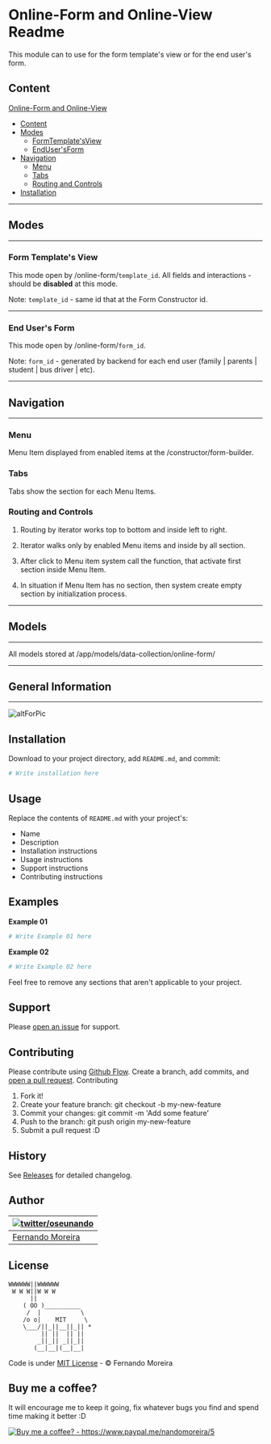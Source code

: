 # Online-Form and Online-View Readme

This module can to use for the form template's view or for the end user's form.

## Content

 [Online-Form and Online-View](#online-form-and-online-view-readme)
- [Content](#content)
- [Modes](#modes)
  - [FormTemplate'sView](#form-templates-view)
  - [EndUser'sForm](#end-users-form)
- [Navigation](#navigation)
  - [Menu](#menu)
  - [Tabs](#tabs)
  - [Routing and Controls](#routing-and-controls)
- [Installation](#installation)

<hr />

## Modes

<hr />

### **Form Template's View**

This mode open by /online-form/`template_id`. All fields and interactions - should be **disabled** at this mode.

Note: `template_id` - same id that at the Form Constructor id.

<hr />

### **End User's Form**

This mode open by /online-form/`form_id`.

Note: `form_id` - generated by backend for each end user (family | parents | student | bus driver | etc).

<hr />

## Navigation

<hr />

### **Menu**

Menu Item displayed from enabled items at the /constructor/form-builder.

### **Tabs**

Tabs show the section for each Menu Items.

### **Routing and Controls**

1) Routing by iterator works top to bottom and inside left to right.

2) Iterator walks only by enabled Menu items and inside by all section.

3) After click to Menu item system call the function, that activate first section inside Menu Item.

4) In situation if Menu Item has no section, then system create empty section by initialization process.

<hr />

## Models

<hr />

All models stored at /app/models/data-collection/online-form/

<hr />

## General Information

<hr />

![altForPic](/pic.png)

## Installation

Download to your project directory, add `README.md`, and commit:

```sh
# Write installation here
```

## Usage

Replace the contents of `README.md` with your project's:

- Name
- Description
- Installation instructions
- Usage instructions
- Support instructions
- Contributing instructions

## Examples

**Example 01**

```sh
# Write Example 01 here
```

**Example 02**

```sh
# Write Example 02 here
```

Feel free to remove any sections that aren't applicable to your project.

## Support

Please [open an issue](../../issues/new) for support.

## Contributing

Please contribute using [Github Flow](https://guides.github.com/introduction/flow/). Create a branch, add commits, and [open a pull request](../../compare?expand=1).
Contributing

1. Fork it!
2. Create your feature branch: git checkout -b my-new-feature
3. Commit your changes: git commit -m 'Add some feature'
4. Push to the branch: git push origin my-new-feature
5. Submit a pull request :D

## History

See [Releases](../../releases) for detailed changelog.

## Author

| [![twitter/oseunando](https://avatars6.githubusercontent.com/u/1318271?v=4&s=120)](http://twitter.com/oseunando "Follow @oseunando on Twitter") |
| ----------------------------------------------------------------------------------------------------------------------------------------------- |
| [Fernando Moreira](http://twitter.com/oseunando)                                                                                                |

## License

```
WWWWWW||WWWWWW
 W W W||W W W
      ||
    ( OO )__________
     /  |           \
    /o o|    MIT     \
    \___/||_||__||_|| *
         || ||  || ||
        _||_|| _||_||
       (__|__|(__|__|
```

Code is under [MIT License](/LICENSE) - © Fernando Moreira

## Buy me a coffee?

It will encourage me to keep it going, fix whatever bugs you find and spend time making it better :D

<a href="https://www.paypal.me/nandomoreira/5">
  <img src="https://img.shields.io/badge/Buy%20me%20a%20coffee%3F-US%24%205-blue.svg" alt="Buy me a coffee? - https://www.paypal.me/nandomoreira/5">
</a>